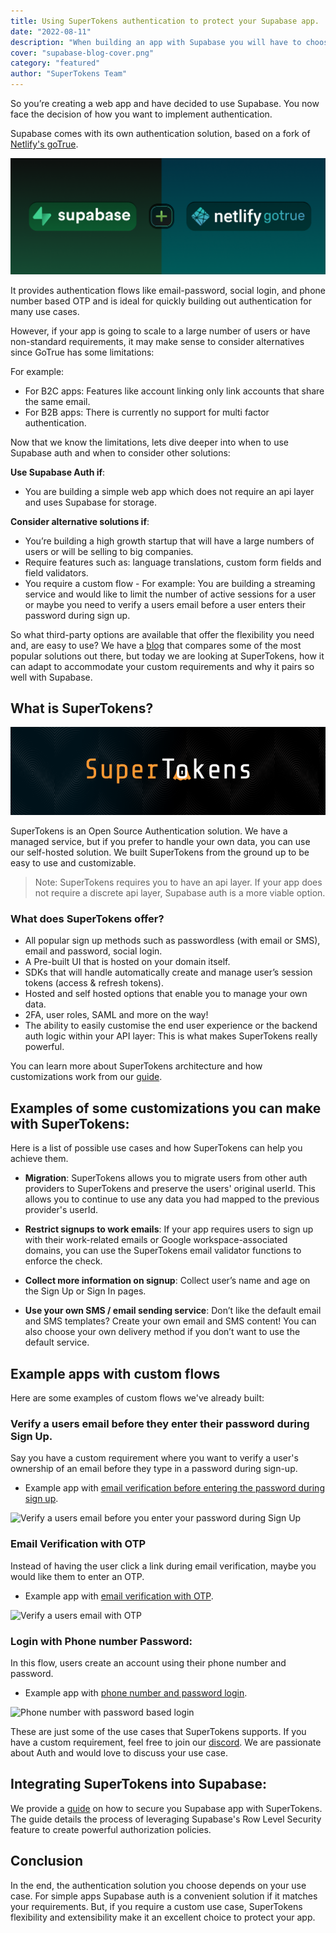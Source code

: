 ```yaml
---
title: Using SuperTokens authentication to protect your Supabase app.
date: "2022-08-11"
description: "When building an app with Supabase you will have to choose an authentication. Here are some reasons why you should choose SuperTokens as you auth provider and why it paris so well with Supabase"
cover: "supabase-blog-cover.png"
category: "featured"
author: "SuperTokens Team"
---
```


So you’re creating a web app and have decided to use Supabase. You now face the decision of how you want to implement authentication.

Supabase comes with its own authentication solution, based on a fork of [Netlify's goTrue](https://supabase.com/docs/learn/auth-deep-dive/auth-gotrue).

![Netlify goTrue](./gotrue-supabase-logo.png)

It provides authentication flows like email-password, social login, and phone number based OTP and is ideal for quickly building out authentication for many use cases.

However, if your app is going to scale to a large number of users or have non-standard requirements, it may make sense to consider alternatives since GoTrue has some limitations:

For example:
- For B2C apps: Features like account linking only link accounts that share the same email.
- For B2B apps: There is currently no support for multi factor authentication.

Now that we know the limitations, lets dive deeper into when to use Supabase auth and when to consider other solutions:

**Use Supabase Auth if**:
- You are building a simple web app which does not require an api layer and uses Supabase for storage. 

**Consider alternative solutions if**:
- You’re building a high growth startup that will have a large numbers of users or will be selling to big companies.
- Require features such as: language translations, custom form fields and field validators.
- You require a custom flow - For example: You are building a streaming service and would like to limit the number of active sessions for a user or maybe you need to verify a users email before a user enters their password during sign up.

So what third-party options are available that offer the flexibility you need and, are easy to use? 
We have a [blog](https://supertokens.com/blog/auth-provider-comparison) that compares some of the most popular solutions out there, but today we are looking at SuperTokens, how it can adapt to accommodate your custom requirements and why it pairs so well with Supabase.

## What is SuperTokens?

![SuperTokens Logo](./supertokens-logo.png)

SuperTokens is an Open Source Authentication solution. We have a managed service, but if you prefer to handle your own data, you can use our self-hosted solution. We built SuperTokens from the ground up to be easy to use and customizable.

> Note: SuperTokens requires you to have an api layer. If your app does not require a discrete api layer, Supabase auth is a more viable option.

### What does SuperTokens offer?
- All popular sign up methods such as passwordless (with email or SMS), email and password, social login.
- A Pre-built UI that is hosted on your domain itself. 
- SDKs that will handle automatically create and manage user’s session tokens (access & refresh tokens).
- Hosted and self hosted options that enable you to manage your own data.
- 2FA, user roles, SAML and more on the way!
- The ability to easily customise the end user experience or the backend auth logic within your API layer: This is what makes SuperTokens really powerful.

You can learn more about SuperTokens architecture and how customizations work from our [guide](https://supertokens.com/docs/thirdpartyemailpassword/architecture).

## Examples of some customizations you can make with SuperTokens:

Here is a list of possible use cases and how SuperTokens can help you achieve them.

- **Migration**: SuperTokens allows you to migrate users from other auth providers to SuperTokens and preserve the users' original userId. This allows you to continue to use any data you had mapped to the previous provider's userId.

- **Restrict signups to work emails**: If your app requires users to sign up with their work-related emails or Google workspace-associated domains, you can use the SuperTokens email validator functions to enforce the check.

- **Collect more information on signup**: Collect user’s name and age on the Sign Up or Sign In pages.

- **Use your own SMS / email sending service**: Don’t like the default email and SMS templates? Create your own email and SMS content! You can also choose your own delivery method if you don’t want to use the default service. 

## Example apps with custom flows
Here are some examples of custom flows we've already built:

### Verify a users email before they enter their password during Sign Up.
Say you have a custom requirement where you want to verify a user's ownership of an email before they type in a password during sign-up.

- Example app with [email verification before entering the password during sign up](https://github.com/supertokens/supertokens-auth-react/tree/master/examples/with-emailverification-then-password-thirdpartyemailpassword).

![Verify a users email before you enter your password during Sign Up ](./verify-email-before-password.gif)

### Email Verification with OTP
Instead of having the user click a link during email verification, maybe you would like them to enter an OTP.
- Example app with [email verification with OTP](https://github.com/supertokens/supertokens-auth-react/tree/master/examples/with-emailverification-with-otp).

![Verify a users email with OTP](./emailverification-with-otp.gif)

### Login with Phone number Password:
In this flow, users create an account using their phone number and password.
- Example app with [phone number and password login](https://github.com/supertokens/supertokens-auth-react/tree/master/examples/with-phone-password).

![Phone number with password based login](./phone-password-login.gif)

These are just some of the use cases that SuperTokens supports. If you have a custom requirement, feel free to join our [discord](https://supertokens.com/discord). We are passionate about Auth and would love to discuss your use case.

## Integrating SuperTokens into Supabase:

We provide a [guide](https://supabase.com/docs/guides/integrations/supertokens) on how to secure you Supabase app with SuperTokens. The guide details the process of leveraging Supabase's Row Level Security feature to create powerful authorization policies.

## Conclusion

In the end, the authentication solution you choose depends on your use case. For simple apps Supabase auth is a convenient solution if it matches your requirements. But, if you require a custom use case, SuperTokens flexibility and extensibility make it an excellent choice to protect your app.